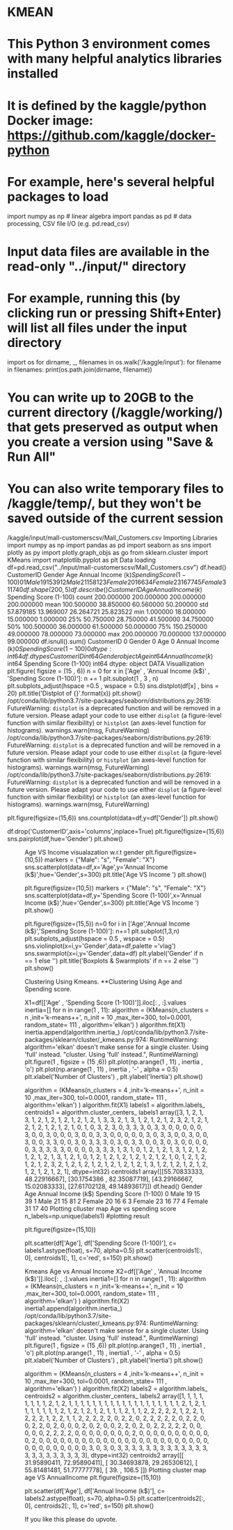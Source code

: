 # KMEAN
# This Python 3 environment comes with many helpful analytics libraries installed
# It is defined by the kaggle/python Docker image: https://github.com/kaggle/docker-python
# For example, here's several helpful packages to load

import numpy as np # linear algebra
import pandas as pd # data processing, CSV file I/O (e.g. pd.read_csv)

# Input data files are available in the read-only "../input/" directory
# For example, running this (by clicking run or pressing Shift+Enter) will list all files under the input directory

import os
for dirname, _, filenames in os.walk('/kaggle/input'):
    for filename in filenames:
        print(os.path.join(dirname, filename))

# You can write up to 20GB to the current directory (/kaggle/working/) that gets preserved as output when you create a version using "Save & Run All" 
# You can also write temporary files to /kaggle/temp/, but they won't be saved outside of the current session
/kaggle/input/mall-customerscsv/Mall_Customers.csv
Importing Libraries
import numpy as np
import pandas as pd
import seaborn as sns
import plotly as py
import plotly.graph_objs as go
from sklearn.cluster import KMeans
import matplotlib.pyplot as plt
Data loading
df=pd.read_csv("../input/mall-customerscsv/Mall_Customers.csv")
df.head()
CustomerID	Gender	Age	Annual Income (k$)	Spending Score (1-100)
0	1	Male	19	15	39
1	2	Male	21	15	81
2	3	Female	20	16	6
3	4	Female	23	16	77
4	5	Female	31	17	40
df.shape
(200, 5)
df.describe()
CustomerID	Age	Annual Income (k$)	Spending Score (1-100)
count	200.000000	200.000000	200.000000	200.000000
mean	100.500000	38.850000	60.560000	50.200000
std	57.879185	13.969007	26.264721	25.823522
min	1.000000	18.000000	15.000000	1.000000
25%	50.750000	28.750000	41.500000	34.750000
50%	100.500000	36.000000	61.500000	50.000000
75%	150.250000	49.000000	78.000000	73.000000
max	200.000000	70.000000	137.000000	99.000000
df.isnull().sum()
CustomerID                0
Gender                    0
Age                       0
Annual Income (k$)        0
Spending Score (1-100)    0
dtype: int64
df.dtypes
CustomerID                 int64
Gender                    object
Age                        int64
Annual Income (k$)         int64
Spending Score (1-100)     int64
dtype: object
DATA Visuallization
plt.figure( figsize = (15 , 6))
n = 0 
for x in ['Age' , 'Annual Income (k$)' , 'Spending Score (1-100)']:
    n += 1
    plt.subplot(1 , 3 , n)
    plt.subplots_adjust(hspace =0.5 , wspace = 0.5)
    sns.distplot(df[x] , bins = 20)
    plt.title('Distplot of {}'.format(x))
plt.show()
/opt/conda/lib/python3.7/site-packages/seaborn/distributions.py:2619: FutureWarning: `distplot` is a deprecated function and will be removed in a future version. Please adapt your code to use either `displot` (a figure-level function with similar flexibility) or `histplot` (an axes-level function for histograms).
  warnings.warn(msg, FutureWarning)
/opt/conda/lib/python3.7/site-packages/seaborn/distributions.py:2619: FutureWarning: `distplot` is a deprecated function and will be removed in a future version. Please adapt your code to use either `displot` (a figure-level function with similar flexibility) or `histplot` (an axes-level function for histograms).
  warnings.warn(msg, FutureWarning)
/opt/conda/lib/python3.7/site-packages/seaborn/distributions.py:2619: FutureWarning: `distplot` is a deprecated function and will be removed in a future version. Please adapt your code to use either `displot` (a figure-level function with similar flexibility) or `histplot` (an axes-level function for histograms).
  warnings.warn(msg, FutureWarning)

plt.figure(figsize=(15,6))
sns.countplot(data=df,y=df['Gender'])
plt.show()

df.drop('CustomerID',axis='columns',inplace=True)
plt.figure(figsize=(15,6))
sns.pairplot(df,hue='Gender')
plt.show()
<Figure size 1080x432 with 0 Axes>

Age VS Income visualazation w.r.t gender
plt.figure(figsize=(10,5))
markers = {"Male": "s", "Female": "X"}
sns.scatterplot(data=df,x='Age',y='Annual Income (k$)',hue='Gender',s=300)
plt.title('Age VS Income ')
plt.show()

plt.figure(figsize=(10,5))
markers = {"Male": "s", "Female": "X"}
sns.scatterplot(data=df,y='Spending Score (1-100)',x='Annual Income (k$)',hue='Gender',s=300)
plt.title('Age VS Income ')
plt.show()

plt.figure(figsize=(15,5))
n=0
for i in ['Age','Annual Income (k$)','Spending Score (1-100)']:
    n+=1
    plt.subplot(1,3,n)
    plt.subplots_adjust(hspace = 0.5 , wspace = 0.5)
    sns.violinplot(x=i,y='Gender',data=df,palette ='vlag')
    sns.swarmplot(x=i,y='Gender',data=df)
    plt.ylabel('Gender' if n == 1 else '')
    plt.title('Boxplots & Swarmplots' if n == 2 else '')
plt.show()    

Clustering Using Kmeans.
**Clustering Using Age and Spending score.

X1=df[['Age' , 'Spending Score (1-100)']].iloc[: , :].values
inertia=[]
for n in range(1 , 11):
    algorithm = (KMeans(n_clusters = n ,init='k-means++', n_init = 10 ,max_iter=300, 
                        tol=0.0001,  random_state= 111  , algorithm='elkan') )
    algorithm.fit(X1)
    inertia.append(algorithm.inertia_)
/opt/conda/lib/python3.7/site-packages/sklearn/cluster/_kmeans.py:974: RuntimeWarning: algorithm='elkan' doesn't make sense for a single cluster. Using 'full' instead.
  "cluster. Using 'full' instead.", RuntimeWarning)
plt.figure(1 , figsize = (15 ,6))
plt.plot(np.arange(1 , 11) , inertia , 'o')
plt.plot(np.arange(1 , 11) , inertia , '-' , alpha = 0.5)
plt.xlabel('Number of Clusters') , plt.ylabel('Inertia')
plt.show()

algorithm = (KMeans(n_clusters = 4 ,init='k-means++', n_init = 10 ,max_iter=300, 
                        tol=0.0001,  random_state= 111  , algorithm='elkan') )
algorithm.fit(X1)
labels1 = algorithm.labels_
centroids1 = algorithm.cluster_centers_
labels1
array([3, 1, 2, 1, 3, 1, 2, 1, 2, 1, 2, 1, 2, 1, 2, 1, 3, 3, 2, 1, 3, 1,
       2, 1, 2, 1, 2, 3, 2, 1, 2, 1, 2, 1, 2, 1, 2, 1, 2, 1, 0, 1, 0, 3,
       2, 3, 0, 3, 3, 3, 0, 3, 3, 0, 0, 0, 0, 0, 3, 0, 0, 3, 0, 0, 0, 3,
       0, 0, 3, 3, 0, 0, 0, 0, 0, 3, 0, 3, 3, 0, 0, 3, 0, 0, 3, 0, 0, 3,
       3, 0, 0, 3, 0, 3, 3, 3, 0, 3, 0, 3, 3, 0, 0, 3, 0, 3, 0, 0, 0, 0,
       0, 3, 3, 3, 3, 3, 0, 0, 0, 0, 3, 3, 3, 1, 3, 1, 0, 1, 2, 1, 2, 1,
       3, 1, 2, 1, 2, 1, 2, 1, 2, 1, 3, 1, 2, 1, 0, 1, 2, 1, 2, 1, 2, 1,
       2, 1, 2, 1, 2, 1, 0, 1, 2, 1, 2, 1, 2, 1, 2, 3, 2, 1, 2, 1, 2, 1,
       2, 1, 2, 1, 2, 1, 2, 1, 3, 1, 2, 1, 2, 1, 2, 1, 2, 1, 2, 1, 2, 1,
       2, 1], dtype=int32)
centroids1
array([[55.70833333, 48.22916667],
       [30.1754386 , 82.35087719],
       [43.29166667, 15.02083333],
       [27.61702128, 49.14893617]])
df.head()
Gender	Age	Annual Income (k$)	Spending Score (1-100)
0	Male	19	15	39
1	Male	21	15	81
2	Female	20	16	6
3	Female	23	16	77
4	Female	31	17	40
Plotting clluster map Age vs spending score
n_labels=np.unique(labels1)
#plotting result 

plt.figure(figsize=(15,10))


plt.scatter(df['Age'], df['Spending Score (1-100)'], c= labels1.astype(float), s=70, alpha=0.5)
plt.scatter(centroids1[:, 0], centroids1[:, 1], c='red', s=150)
plt.show()    

Kmeans Age vs Annual Income
X2=df[['Age' , 'Annual Income (k$)']].iloc[: , :].values
inertia1=[]
for n in range(1 , 11):
    algorithm = (KMeans(n_clusters = n ,init='k-means++', n_init = 10 ,max_iter=300, 
                        tol=0.0001,  random_state= 111  , algorithm='elkan') )
    algorithm.fit(X2)
    inertia1.append(algorithm.inertia_)
/opt/conda/lib/python3.7/site-packages/sklearn/cluster/_kmeans.py:974: RuntimeWarning: algorithm='elkan' doesn't make sense for a single cluster. Using 'full' instead.
  "cluster. Using 'full' instead.", RuntimeWarning)
plt.figure(1 , figsize = (15 ,6))
plt.plot(np.arange(1 , 11) , inertia1 , 'o')
plt.plot(np.arange(1 , 11) , inertia1 , '-' , alpha = 0.5)
plt.xlabel('Number of Clusters') , plt.ylabel('Inertia')
plt.show()

algorithm = (KMeans(n_clusters = 4 ,init='k-means++', n_init = 10 ,max_iter=300, 
                        tol=0.0001,  random_state= 111  , algorithm='elkan') )
algorithm.fit(X2)
labels2 = algorithm.labels_
centroids2 = algorithm.cluster_centers_
labels2
array([1, 1, 1, 1, 1, 1, 1, 1, 2, 1, 2, 1, 1, 1, 1, 1, 1, 1, 1, 1, 1, 1,
       1, 1, 1, 1, 1, 1, 1, 1, 2, 1, 2, 1, 1, 1, 1, 1, 1, 1, 2, 1, 2, 1,
       2, 1, 2, 1, 1, 1, 2, 1, 1, 2, 2, 2, 2, 2, 1, 2, 2, 1, 2, 2, 2, 1,
       2, 2, 1, 1, 2, 2, 2, 2, 2, 0, 2, 2, 0, 2, 2, 2, 2, 2, 0, 2, 2, 0,
       0, 2, 2, 0, 2, 0, 0, 0, 2, 0, 2, 0, 0, 2, 2, 0, 2, 0, 2, 2, 2, 2,
       2, 0, 0, 0, 0, 0, 2, 2, 2, 2, 0, 0, 0, 0, 0, 0, 0, 0, 2, 0, 0, 0,
       0, 0, 0, 0, 0, 0, 0, 0, 2, 0, 0, 0, 0, 0, 0, 0, 0, 0, 0, 0, 0, 0,
       0, 0, 0, 0, 0, 0, 0, 0, 0, 0, 0, 0, 0, 0, 0, 0, 0, 0, 0, 0, 3, 0,
       3, 0, 3, 3, 3, 3, 3, 3, 3, 3, 3, 3, 3, 3, 3, 3, 3, 3, 3, 3, 3, 3,
       3, 3], dtype=int32)
centroids2
array([[ 31.95890411,  72.95890411],
       [ 30.34693878,  29.26530612],
       [ 55.81481481,  51.77777778],
       [ 39.        , 106.5       ]])
Plotting cluster map age VS AnnualIncome
plt.figure(figsize=(15,10))


plt.scatter(df['Age'], df['Annual Income (k$)'], c= labels2.astype(float), s=70, alpha=0.5)
plt.scatter(centroids2[:, 0], centroids2[:, 1], c='red', s=150)
plt.show()    

If you like this please do upvote.
